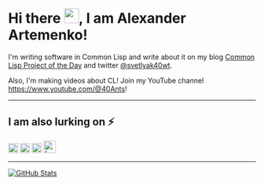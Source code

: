 # Hi there <img src="https://raw.githubusercontent.com/MartinHeinz/MartinHeinz/master/wave.gif" width="30px">, I am Alexander Artemenko!

I'm writing software in Common Lisp and write about it on my blog [Common Lisp Project of the Day](https://40ants.com/lisp-project-of-the-day/) and twitter [@svetlyak40wt](https://twitter.com/svetlyak40wt).

Also, I'm making videos about CL! Join my YouTube channel https://www.youtube.com/@40Ants!

---

## I am also lurking on ⚡
[<img src='https://cdn.jsdelivr.net/npm/simple-icons@3.0.1/icons/linkedin.svg' alt='linkedin' height='20'>](https://www.linkedin.com/in/svetlyak40wt/) [<img src='https://cdn.jsdelivr.net/npm/simple-icons@3.0.1/icons/twitter.svg' alt='twitter' height='20'>](https://twitter.com/svetlyak40wt) [<img src='https://cdn.jsdelivr.net/npm/simple-icons@3.0.1/icons/icloud.svg' alt='website' height='20'>](https://svetlyak.ru) [<img src='https://cdn.jsdelivr.net/npm/simple-icons@3.0.1/icons/facebook.svg' alt='facebook' height='25'>](https://www.facebook.com/svetlyak40wt)

---

<a href="https://github.com/svetlyak40wt/svetlyak40wt">
  <img align="center" src="https://github-readme-stats.vercel.app/api?username=svetlyak40wt&show_icons=true&line_height=27&count_private=true&title_color=ffffff&text_color=c9cacc&icon_color=2bbc8a&bg_color=1d1f21" alt="GitHub Stats" />
</a>

<!--
**svetlyak40wt/svetlyak40wt** is a ✨ _special_ ✨ repository because its `README.md` (this file) appears on your GitHub profile.

The repository https://github.com/catalinpit/catalinpit was used as a template.

Here are some ideas to get you started:

- 🔭 I’m currently working on ...
- 🌱 I’m currently learning ...
- 👯 I’m looking to collaborate on ...
- 🤔 I’m looking for help with ...
- 💬 Ask me about ...
- 📫 How to reach me: ...
- 😄 Pronouns: ...
- ⚡ Fun fact: ...
-->

